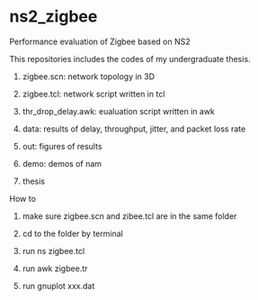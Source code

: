 ns2_zigbee
==========

Performance evaluation of Zigbee based on NS2

This repositories includes the codes of my undergraduate thesis. 

1. zigbee.scn: network topology in 3D

2. zigbee.tcl: network script written in tcl

3. thr_drop_delay.awk: eualuation script written in awk

4. data: results of delay, throughput, jitter, and packet loss rate

5. out: figures of results

6. demo: demos of nam

7. thesis


How to

1. make sure zigbee.scn and zibee.tcl are in the same folder

2. cd to the folder by terminal

3. run ns zigbee.tcl

4. run awk zigbee.tr

5. run gnuplot xxx.dat